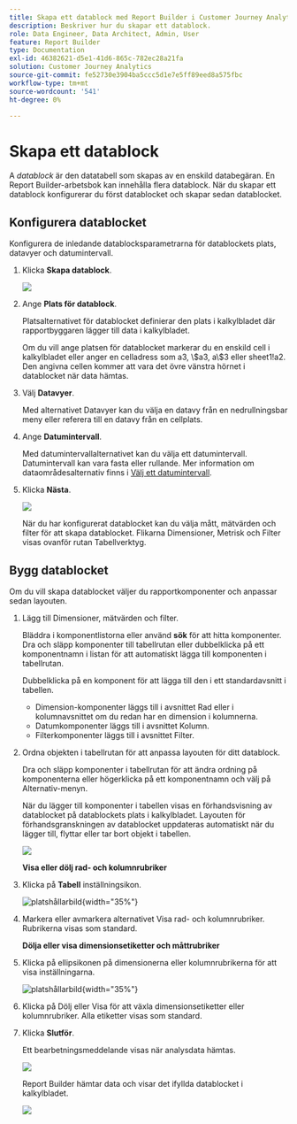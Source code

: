 ```yaml
---
title: Skapa ett datablock med Report Builder i Customer Journey Analytics
description: Beskriver hur du skapar ett datablock.
role: Data Engineer, Data Architect, Admin, User
feature: Report Builder
type: Documentation
exl-id: 46382621-d5e1-41d6-865c-782ec28a21fa
solution: Customer Journey Analytics
source-git-commit: fe52730e3904ba5ccc5d1e7e5ff89eed8a575fbc
workflow-type: tm+mt
source-wordcount: '541'
ht-degree: 0%

---
```


# Skapa ett datablock

A *datablock* är den datatabell som skapas av en enskild databegäran. En Report Builder-arbetsbok kan innehålla flera datablock. När du skapar ett datablock konfigurerar du först datablocket och skapar sedan datablocket.

## Konfigurera datablocket

Konfigurera de inledande datablocksparametrarna för datablockets plats, datavyer och datumintervall.

1. Klicka **Skapa datablock**.

   ![](./assets/create_db.png)

1. Ange **Plats för datablock**.

   Platsalternativet för datablocket definierar den plats i kalkylbladet där rapportbyggaren lägger till data i kalkylbladet.

   Om du vill ange platsen för datablocket markerar du en enskild cell i kalkylbladet eller anger en celladress som a3, \\\$a3, a\\\$3 eller sheet1!a2. Den angivna cellen kommer att vara det övre vänstra hörnet i datablocket när data hämtas.

1. Välj **Datavyer**.

   Med alternativet Datavyer kan du välja en datavy från en nedrullningsbar meny eller referera till en datavy från en cellplats.

1. Ange **Datumintervall**.

   Med datumintervallalternativet kan du välja ett datumintervall. Datumintervall kan vara fasta eller rullande. Mer information om dataområdesalternativ finns i [Välj ett datumintervall](select-date-range.md).

1. Klicka **Nästa**.

   ![](./assets/choose_date_data_view3.png)

   När du har konfigurerat datablocket kan du välja mått, mätvärden och filter för att skapa datablocket. Flikarna Dimensioner, Metrisk och Filter visas ovanför rutan Tabellverktyg.
<!--
    ![](./assets/image9.png)
  -->


## Bygg datablocket

Om du vill skapa datablocket väljer du rapportkomponenter och anpassar sedan layouten.

1. Lägg till Dimensioner, mätvärden och filter.

   Bläddra i komponentlistorna eller använd **sök** för att hitta komponenter. Dra och släpp komponenter till tabellrutan eller dubbelklicka på ett komponentnamn i listan för att automatiskt lägga till komponenten i tabellrutan.

   Dubbelklicka på en komponent för att lägga till den i ett standardavsnitt i tabellen.

   - Dimension-komponenter läggs till i avsnittet Rad eller i kolumnavsnittet om du redan har en dimension i kolumnerna.
   - Datumkomponenter läggs till i avsnittet Kolumn.
   - Filterkomponenter läggs till i avsnittet Filter.

1. Ordna objekten i tabellrutan för att anpassa layouten för ditt datablock.

   Dra och släpp komponenter i tabellrutan för att ändra ordning på komponenterna eller högerklicka på ett komponentnamn och välj på Alternativ-menyn.

   När du lägger till komponenter i tabellen visas en förhandsvisning av datablocket på datablockets plats i kalkylbladet. Layouten för förhandsgranskningen av datablocket uppdateras automatiskt när du lägger till, flyttar eller tar bort objekt i tabellen.

   ![](./assets/image10.png)

   **Visa eller dölj rad- och kolumnrubriker**

1. Klicka på **Tabell** inställningsikon.

   ![platshållarbild](./assets/table-settings.png){width="35%"}

1. Markera eller avmarkera alternativet Visa rad- och kolumnrubriker. Rubrikerna visas som standard.

   **Dölja eller visa dimensionsetiketter och måttrubriker**

1. Klicka på ellipsikonen på dimensionerna eller kolumnrubrikerna för att visa inställningarna.

   ![platshållarbild](./assets/row-heading.png){width="35%"}

1. Klicka på Dölj eller Visa för att växla dimensionsetiketter eller kolumnrubriker. Alla etiketter visas som standard.

1. Klicka **Slutför**.

   Ett bearbetningsmeddelande visas när analysdata hämtas.

   ![](./assets/image11.png)

   Report Builder hämtar data och visar det ifyllda datablocket i kalkylbladet.

   ![](./assets/image12.png)
